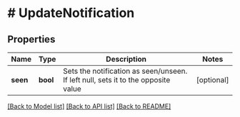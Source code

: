 # # UpdateNotification

## Properties

Name | Type | Description | Notes
------------ | ------------- | ------------- | -------------
**seen** | **bool** | Sets the notification as seen/unseen. If left null, sets it to the opposite value | [optional]

[[Back to Model list]](../../README.md#models) [[Back to API list]](../../README.md#endpoints) [[Back to README]](../../README.md)
